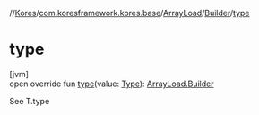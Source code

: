 //[Kores](../../../../index.md)/[com.koresframework.kores.base](../../index.md)/[ArrayLoad](../index.md)/[Builder](index.md)/[type](type.md)

# type

[jvm]\
open override fun [type](type.md)(value: [Type](https://docs.oracle.com/javase/8/docs/api/java/lang/reflect/Type.html)): [ArrayLoad.Builder](index.md)

See T.type

